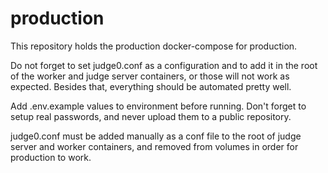 # production
This repository holds the production docker-compose for production.

Do not forget to set judge0.conf as  a configuration and to add it in the root of the worker and judge server containers, or those will not work as expected. Besides that, everything should be automated pretty well.

Add .env.example values to environment before running. 
Don't forget to setup real passwords, and never upload them to a public repository.

judge0.conf must be added manually as a conf file to the root of judge server and worker containers, and removed from volumes in order for production to work.


